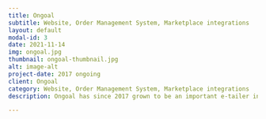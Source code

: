 ```yaml
---
title: Ongoal
subtitle: Website, Order Management System, Marketplace integrations
layout: default
modal-id: 3
date: 2021-11-14
img: ongoal.jpg
thumbnail: ongoal-thumbnail.jpg
alt: image-alt
project-date: 2017 ongoing
client: Ongoal
category: Website, Order Management System, Marketplace integrations
description: Ongoal has since 2017 grown to be an important e-tailer in the sporting goods space.

---
```


